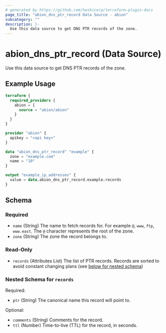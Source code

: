 ```yaml
---
# generated by https://github.com/hashicorp/terraform-plugin-docs
page_title: "abion_dns_ptr_record Data Source - abion"
subcategory: ""
description: |-
  Use this data source to get DNS PTR records of the zone.
---
```


# abion_dns_ptr_record (Data Source)

Use this data source to get DNS PTR records of the zone.

## Example Usage

```terraform
terraform {
  required_providers {
    abion = {
      source = "abion/abion"
    }
  }
}

provider "abion" {
  apikey = "<api key>"
}

data "abion_dns_ptr_record" "example" {
  zone = "example.com"
  name = "10"
}

output "example_ip_addresses" {
  value = data.abion_dns_ptr_record.example.records
}
```

<!-- schema generated by tfplugindocs -->
## Schema

### Required

- `name` (String) The name to fetch records for. For example `@`, `www`, `ftp`, `www.east`. The `@` character represents the root of the zone.
- `zone` (String) The zone the record belongs to.

### Read-Only

- `records` (Attributes List) The list of PTR records. Records are sorted to avoid constant changing plans (see [below for nested schema](#nestedatt--records))

<a id="nestedatt--records"></a>
### Nested Schema for `records`

Required:

- `ptr` (String) The canonical name this record will point to.

Optional:

- `comments` (String) Comments for the record.
- `ttl` (Number) Time-to-live (TTL) for the record, in seconds.
